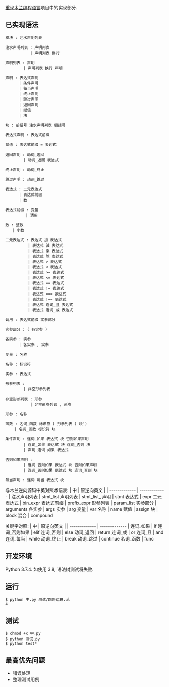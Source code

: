 [重现木兰编程语言](https://github.com/MulanRevive/bounty)项目中的实现部分.

## 已实现语法
```
模块 : 注水声明列表

注水声明列表 : 声明列表
           | 声明列表 换行

声明列表 : 声明
        | 声明列表 换行 声明

声明 : 表达式声明
      | 条件声明
      | 每当声明
      | 终止声明
      | 跳过声明
      | 返回声明
      | 赋值
      | 块

块 : 前括号 注水声明列表 后括号

表达式声明 : 表达式前缀

赋值 : 表达式前缀 = 表达式

返回声明 : 动词_返回
        | 动词_返回 表达式

终止声明 : 动词_终止

跳过声明 : 动词_跳过

表达式 : 二元表达式
      | 表达式前缀
      | 数

表达式前缀 : 变量
         | 调用

数 : 整数
   | 小数

二元表达式 : 表达式 加 表达式
          | 表达式 減 表达式
          | 表达式 乘 表达式
          | 表达式 除 表达式
          | 表达式 > 表达式
          | 表达式 < 表达式
          | 表达式 >= 表达式
          | 表达式 <= 表达式
          | 表达式 == 表达式
          | 表达式 != 表达式
          | 表达式 === 表达式
          | 表达式 !== 表达式
          | 表达式 连词_且 表达式
          | 表达式 连词_或 表达式

调用 : 表达式前缀 实参部分

实参部分 : ( 各实参 )

各实参 : 实参
      | 各实参 , 实参

变量 : 名称

名称 : 标识符

实参 : 表达式

形参列表 : 
        | 非空形参列表

非空形参列表 : 形参
           | 非空形参列表 , 形参

形参 : 名称

函数 : 名词_函数 标识符 ( 形参列表 ) 块')
    | 名词_函数 标识符 块

条件声明 : 连词_如果 表达式 块 否则如果声明
        | 连词_如果 表达式 块 连词_否则 块
        | 声明 连词_如果 表达式

否则如果声明 :
        | 连词_否则如果 表达式 块 否则如果声明
        | 连词_否则如果 表达式 块 连词_否则 块

每当声明 : 连词_每当 表达式 块
```
与木兰逆向源码中英对照术语表:
| 中 | 原逆向英文 |
| ------------- | ------------- |
注水声明列表 | stmt_list
声明列表 | stmt_list_
声明 | stmt
表达式 | expr
二元表达式 | bin_expr
表达式前缀 | prefix_expr
形参列表 | param_list
实参部分 | arguments
各实参 | args
实参 | arg
变量 | var
名称 | name
赋值 | assign
块 | block
混合 | compound

关键字对照:
| 中 | 原逆向英文 |
| ------------- | ------------- |
连词_如果 | if
连词_否则如果 | elif
连词_否则 | else
动词_返回 | return
连词_或 | or
连词_且 | and
连词_每当 | while
动词_终止 | break
动词_跳过 | continue
名词_函数 | func

## 开发环境

Python 3.7.4. 如使用 3.8, 语法树测试将失败.

## 运行

```
$ python 中.py 测试/四则运算.ul 
4
```

## 测试

```
$ chmod +x 中.py
$ python 测试.py
$ python test*
```

## 最高优先问题

- 错误处理
- 整理测试用例